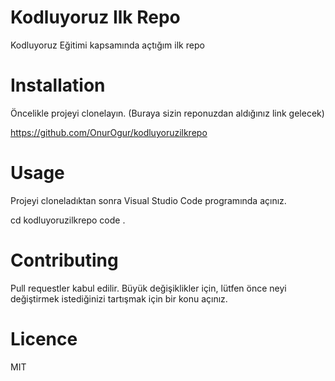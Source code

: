 # Kodluyoruz Ilk Repo #
Kodluyoruz Eğitimi kapsamında açtığım ilk repo

# Installation #

Öncelikle projeyi clonelayın. (Buraya sizin reponuzdan aldığınız link gelecek)

https://github.com/OnurOgur/kodluyoruzilkrepo

# Usage #

Projeyi cloneladıktan sonra Visual Studio Code programında açınız.

cd kodluyoruzilkrepo
code .

# Contributing

Pull requestler kabul edilir. Büyük değişiklikler için, lütfen önce neyi değiştirmek istediğinizi tartışmak için bir konu açınız.

# Licence

MIT
